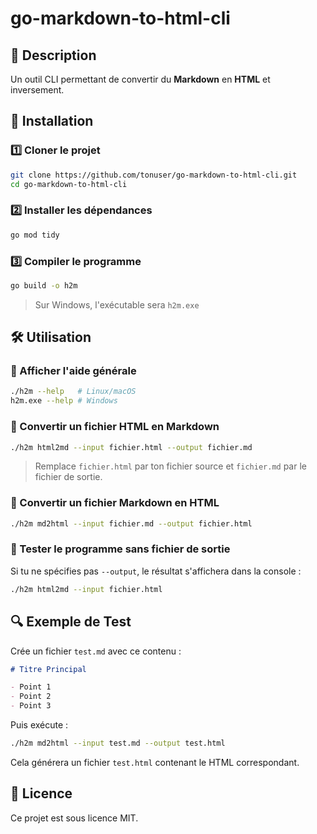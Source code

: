 # go-markdown-to-html-cli

## 📌 Description
Un outil CLI permettant de convertir du **Markdown** en **HTML** et inversement.

## 🚀 Installation

### 1️⃣ Cloner le projet
```sh
git clone https://github.com/tonuser/go-markdown-to-html-cli.git
cd go-markdown-to-html-cli
```

### 2️⃣ Installer les dépendances
```sh
go mod tidy
```

### 3️⃣ Compiler le programme
```sh
go build -o h2m
```
> Sur Windows, l'exécutable sera `h2m.exe`

## 🛠️ Utilisation

### 🔹 Afficher l'aide générale
```sh
./h2m --help   # Linux/macOS
h2m.exe --help # Windows
```

### 🔹 Convertir un fichier HTML en Markdown
```sh
./h2m html2md --input fichier.html --output fichier.md
```
> Remplace `fichier.html` par ton fichier source et `fichier.md` par le fichier de sortie.

### 🔹 Convertir un fichier Markdown en HTML
```sh
./h2m md2html --input fichier.md --output fichier.html
```

### 🔹 Tester le programme sans fichier de sortie
Si tu ne spécifies pas `--output`, le résultat s'affichera dans la console :
```sh
./h2m html2md --input fichier.html
```

## 🔍 Exemple de Test
Crée un fichier `test.md` avec ce contenu :
```markdown
# Titre Principal

- Point 1
- Point 2
- Point 3
```
Puis exécute :
```sh
./h2m md2html --input test.md --output test.html
```
Cela générera un fichier `test.html` contenant le HTML correspondant.

## 📜 Licence
Ce projet est sous licence MIT.

